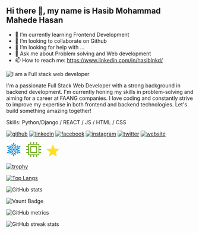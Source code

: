 ## Hi there 👋, my name is Hasib Mohammad Mahede Hasan

- 🌱 I’m currently learning Frontend Development
- 👯 I’m looking to collaborate on Github
- 🤔 I’m looking for help with ...
- 💬 Ask me about Problem solving and Web development
- 📫 How to reach me: https://www.linkedin.com/in/hasiblnkd/

![I am a Full stack web developer](https://media.licdn.com/dms/image/D5616AQG0wbrUZ8O85A/profile-displaybackgroundimage-shrink_350_1400/0/1714116232538?e=1727308800&v=beta&t=U6RhXUA7S6v4LEnwXhJcNdcS5WvisgEs1JPnzvf4q3k)

I'm  a passionate Full Stack Web Developer with a strong background in backend development. I'm currently honing my skills in problem-solving and aiming for a career at FAANG companies. I love coding and constantly strive to improve my expertise in both frontend and backend technologies. Let's build something amazing together!

Skills: Python/Django / REACT / JS / HTML / CSS

[<img src='https://cdn.jsdelivr.net/npm/simple-icons@3.0.1/icons/github.svg' alt='github' height='40'>](https://github.com/hasib9963)  [<img src='https://cdn.jsdelivr.net/npm/simple-icons@3.0.1/icons/linkedin.svg' alt='linkedin' height='40'>](https://www.linkedin.com/in/hasiblnkd/)  [<img src='https://cdn.jsdelivr.net/npm/simple-icons@3.0.1/icons/facebook.svg' alt='facebook' height='40'>](https://www.facebook.com/hmmhfbs)  [<img src='https://cdn.jsdelivr.net/npm/simple-icons@3.0.1/icons/instagram.svg' alt='instagram' height='40'>](https://www.instagram.com/h_m_mahedi_hasan/)  [<img src='https://cdn.jsdelivr.net/npm/simple-icons@3.0.1/icons/twitter.svg' alt='twitter' height='40'>](https://twitter.com/h_m_m_hasan)  [<img src='https://cdn.jsdelivr.net/npm/simple-icons@3.0.1/icons/icloud.svg' alt='website' height='40'>](https://hasib-hasan.surge.sh/)  

<a href='https://archiveprogram.github.com/'><img src='https://raw.githubusercontent.com/acervenky/animated-github-badges/master/assets/acbadge.gif' width='40' height='40'></a> <a href='https://docs.github.com/en/developers'><img src='https://raw.githubusercontent.com/acervenky/animated-github-badges/master/assets/devbadge.gif' width='40' height='40'></a> <a href='https://stars.github.com/'><img src='https://raw.githubusercontent.com/acervenky/animated-github-badges/master/assets/starbadge.gif' width='35' height='35'></a> 

[![trophy](https://github-profile-trophy.vercel.app/?username=hasib9963)](https://github.com/ryo-ma/github-profile-trophy)

[![Top Langs](https://github-readme-stats.vercel.app/api/top-langs/?username=hasib9963)](https://github.com/anuraghazra/github-readme-stats)

![GitHub stats](https://github-readme-stats.vercel.app/api?username=hasib9963&show_icons=true&count_private=true)  

![Vaunt Badge](https://api.vaunt.dev/v1/github/entities/hasib9963/contributions?format=svg&private=true)  

![GitHub metrics](https://metrics.lecoq.io/hasib9963)  

![GitHub streak stats](https://streak-stats.demolab.com/?user=hasib9963)  

